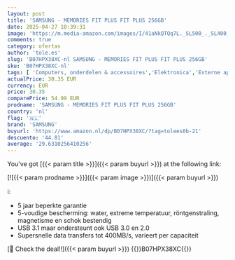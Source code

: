 ```yaml
---
layout: post
title: 'SAMSUNG - MEMORIES FIT PLUS FIT PLUS 256GB'
date: 2025-04-27 10:39:31
image: 'https://m.media-amazon.com/images/I/41aNkQTQq7L._SL500_._SL400_.jpg'
comments: true
category: ofertas
author: 'tole.es'
slug: 'B07HPX38XC-nl SAMSUNG - MEMORIES FIT PLUS FIT PLUS 256GB'
sku: 'B07HPX38XC-nl'
tags: [ 'Computers, onderdelen & accessoires','Elektronica','Externe apparaten & dataopslag','Gegevensopslag','USB-flashstations','samsung','🇳🇱', ]
actualPrice: 30.35 EUR
currency: EUR
price: 30.35
comparePrice: 54.99 EUR
prodname: 'SAMSUNG - MEMORIES FIT PLUS FIT PLUS 256GB'
country: 'nl'
flag: '🇳🇱'
brand: 'SAMSUNG'
buyurl: 'https://www.amazon.nl/dp/B07HPX38XC/?tag=tolees0b-21'
descuento: '44.81'
average: '29.6310256410256'
---
```


You've got [{{< param title >}}]({{< param buyurl >}}) at the following link:

[![{{< param prodname >}}]({{< param image >}})]({{< param buyurl >}})

ℹ️:

- 5 jaar beperkte garantie
- 5-voudige bescherming: water, extreme temperatuur, röntgenstraling, magnetisme en schok bestendig
- USB 3.1 maar ondersteunt ook USB 3.0 en 2.0
- Supersnelle data transfers tot 400MB/s, varieert per capaciteit

[🛒 Check the deal!!]({{< param buyurl >}})
{{<world>}}B07HPX38XC{{</world>}}
